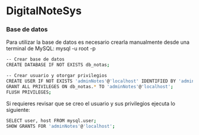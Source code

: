# DigitalNoteSys


### Base de datos
Para utilizar la base de datos es necesario crearla manualmente desde
una terminal de MySQL:  mysql -u root -p

```bash
-- Crear base de datos
CREATE DATABASE IF NOT EXISTS db_notas;

-- Crear usuario y otorgar privilegios
CREATE USER IF NOT EXISTS 'adminNotes'@'localhost' IDENTIFIED BY 'admin123.';
GRANT ALL PRIVILEGES ON db_notas.* TO 'adminNotes'@'localhost';
FLUSH PRIVILEGES;

```

Si requieres revisar que se creo el usuario y sus privilegios ejecuta lo siguiente:

```bash
SELECT user, host FROM mysql.user;
SHOW GRANTS FOR 'adminNotes'@'localhost';

```